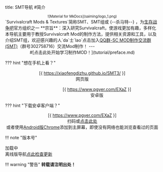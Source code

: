 title: SMT导航
#简介
<center style="zoom:0.8">![Material for MkDocs](saiming/logo_1.png)  </center>
`Survivalcraft Mods & Textures`简称SMT、SMT组或 {--杀马特--} ，为<a href="https://tieba.baidu.com/f?kw=生存战争" target="_blank">生存战争吧</a>官方组织之一  
**宗旨**：深入研究Survivalcraft，使游戏更加有趣，多样化  
本导航主要用于教授Survivalcraft Mod的制作方法，提供相关资源和工具，以及介绍SMT组，欢迎感兴趣的人`da`士`lao`点击加入<a href="http://shang.qq.com/wpa/qunwpa?idkey=ff7d30bde77e41883745af6608e898c34b5fd5509e3d63fb7a1aa97425709657" target="_blank">QQ群-SC MOD制作交流群(SMT)</a>（群号302758716）交流Mod制作！  
---

<center>
#[点击此处开始学习制作MOD！](tutorial/preface.md) 
</center>
<div id="qrcodeForNoMobile" class="hide">

??? hint "想在手机上看？"
    <center><div>
    <div class="inlineBlock" style="margin-top: 1rem;"><div>[{ https://xiaofengdizhu.github.io/SMT3/ }]</div>网页版</div>
    <div class="inlineBlock" style="margin-top: 1rem;margin-left: 6rem;"><div>[{ https://www.pgyer.com/EXaZ }]</div>安卓版</div>
    </div></center>
    <!--Generated by https://github.com/XiaofengdiZhu/python-markdown-qrcode-->
</div>
<div id="qrcodeForAndroid" class="hide">

??? hint "下载安卓客户端？"
    <center><div>
    <div class="inlineBlock"><div>[{ https://www.pgyer.com/EXaZ }]</div>扫码或[点击此处](https://www.pgyer.com/EXaZ)</div>
    </div>
    或者使用<a href="http://m.appchina.com/app/com.android.chrome" target="_blank">Android版Chrome</a>添加到主屏幕，即使没有网络也能浏览查看过的页面
    </center>
    <!--Generated by https://github.com/XiaofengdiZhu/python-markdown-qrcode-->
</div>

!!! note "版本号"
    <div id="navigatorVersion">加载中</div>
    <div id="updateNotice" class="hide">离线版导航<a href="https://xiaofengdizhu.github.io/SMT3/" target="_blank" id="updateLink">点此检查更新</a></div>

!!! warning "警告"
    **转载请注明出处！**
    
<script>
if(isMobile)
{
    if(isAndroidBrowser){
        $("#qrcodeForAndroid").show();
    }
}else{
    $("#qrcodeForNoMobile").show();
}
$("#navigatorVersion").text(navigatorVersion);
if(webUrl.indexOf("file:") === 0 && webUrl.indexOf("file:///data") !== 0 && webUrl.indexOf("file:///android_asset") !== 0){
    $("#updateLink").attr("href", "https://xiaofengdizhu.github.io/SMT3/assets/check_update/index.html?postVersion=%22" + navigatorVersion + "%22");
    $("#updateNotice").show();
}
</script>